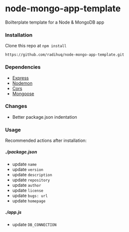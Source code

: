 # node-mongo-app-template
Boilterplate template for a Node & MongoDB app

### Installation
Clone this repo at `npm install`

`https://github.com/radihuq/node-mongo-app-template.git`

### Dependencies
* [Express](https://github.com/expressjs/express)
* [Nodemon](https://github.com/remy/nodemon)
* [Cors](https://github.com/expressjs/cors)
* [Mongoose](https://github.com/Automattic/mongoose)

### Changes
* Better package.json indentation

### Usage
Recommended actions after installation:

##### ./package.json
* update `name`
* update `version`
* update `description`
* update `repository`
* update `author`
* update `license`
* update `bugs: url`
* update `homepage`

##### ./app.js
* update `DB_CONNECTION`